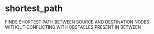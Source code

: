# shortest_path
FINDS SHORTEST PATH BETWEEN SOURCE AND DESTINATION NODES WITHOUT CONFLICTING WITH OBSTACLES PRESENT IN BETWEEN
